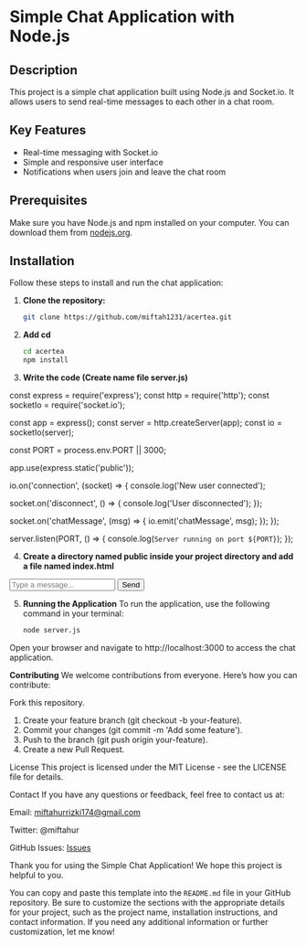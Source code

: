 # Simple Chat Application with Node.js

## Description
This project is a simple chat application built using Node.js and Socket.io. It allows users to send real-time messages to each other in a chat room.

## Key Features
- Real-time messaging with Socket.io
- Simple and responsive user interface
- Notifications when users join and leave the chat room

## Prerequisites
Make sure you have Node.js and npm installed on your computer. You can download them from [nodejs.org](https://nodejs.org/).

## Installation
Follow these steps to install and run the chat application:

1. **Clone the repository:**
   ```bash
   git clone https://github.com/miftah1231/acertea.git

2. **Add cd**
    ```bash
    cd acertea
    npm install
3. **Write the code (Create name file server.js)**
   
const express = require('express');
const http = require('http');
const socketIo = require('socket.io');

const app = express();
const server = http.createServer(app);
const io = socketIo(server);

const PORT = process.env.PORT || 3000;

app.use(express.static('public'));

io.on('connection', (socket) => {
  console.log('New user connected');

  socket.on('disconnect', () => {
    console.log('User disconnected');
  });

  socket.on('chatMessage', (msg) => {
    io.emit('chatMessage', msg);
  });
});

server.listen(PORT, () => {
  console.log(`Server running on port ${PORT}`);
});

4. **Create a directory named public inside your project directory and add a file named index.html**
<!DOCTYPE html>
<html lang="en">
<head>
  <meta charset="UTF-8">
  <meta name="viewport" content="width=device-width, initial-scale=1.0">
  <title>Chat App</title>
  <link rel="stylesheet" href="style.css">
</head>
<body>
  <div class="chat-container">
    <div id="chat-box"></div>
    <input id="chat-input" type="text" placeholder="Type a message...">
    <button id="send-btn">Send</button>
  </div>

  <script src="/socket.io/socket.io.js"></script>
  <script>
    const socket = io();

    document.getElementById('send-btn').addEventListener('click', () => {
      const msg = document.getElementById('chat-input').value;
      socket.emit('chatMessage', msg);
      document.getElementById('chat-input').value = '';
    });

    socket.on('chatMessage', (msg) => {
      const chatBox = document.getElementById('chat-box');
      const msgElement = document.createElement('div');
      msgElement.textContent = msg;
      chatBox.appendChild(msgElement);
    });
  </script>
</body>
</html>


5. **Running the Application**
   To run the application, use the following command in your terminal:
    ```bash
   node server.js
    
Open your browser and navigate to http://localhost:3000 to access the chat application.

**Contributing**
We welcome contributions from everyone. Here’s how you can contribute:

Fork this repository.
1. Create your feature branch (git checkout -b your-feature).
2. Commit your changes (git commit -m 'Add some feature').
3. Push to the branch (git push origin your-feature).
4. Create a new Pull Request.

License
This project is licensed under the MIT License - see the LICENSE file for details.

Contact
If you have any questions or feedback, feel free to contact us at:

Email: miftahurrizki174@gmail.com

Twitter: @miftahur

GitHub Issues: [Issues](https://github.com/miftah1231/acertea.git)

Thank you for using the Simple Chat Application! We hope this project is helpful to you.


You can copy and paste this template into the `README.md` file in your GitHub repository. Be sure to customize the sections with the appropriate details for your project, such as the project name, installation instructions, and contact information. If you need any additional information or further customization, let me know!






